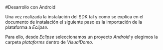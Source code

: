 #Desarrollo con Android

Una vez realizada la instalación del SDK tal y como se explica en el documento de instalación el siguiente paso es la importación de la plataforma a *Eclipse*.

Para ello, desde *Eclipse* seleccionamos un proyecto *Android* y elegimos la carpeta *plataforms* dentro de *VisualDomo*.